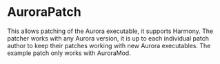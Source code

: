 # AuroraPatch

This allows patching of the Aurora executable, it supports Harmony. The patcher works with any Aurora version, it is up to each individual patch author to keep their patches working with new Aurora executables. The example patch only works with AuroraMod.
